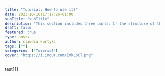 ```yaml
---
title: "Tutorial: How to use it?"
date: 2023-10-16T17:17:26+01:00
subTitle: "subTitle"
description: "This section includes three parts: 1) the structure of the project 2) Basic Cli 3) How to update my project/profile"
draft: false
featured: true
type: posts
author: claudia kurtyka
tags: [""]
categories: ["Tutorial"]
cover: "https://i.imgur.com/ImkLpCT.png"
---
```


test111